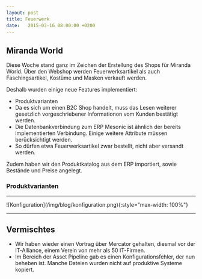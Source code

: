 ```yaml
---
layout: post
title: Feuerwerk
date:   2015-03-16 08:00:00 +0200
---
```


## Miranda World

Diese Woche stand ganz im Zeichen der Erstellung des Shops für Miranda
World. Über den Webshop werden Feuerwerksartikel als auch
Faschingsartikel, Kostüme und Masken verkauft werden.

Deshalb wurden einige neue Features implementiert:

-   Produktvarianten
-   Da es sich um einen B2C Shop handelt, muss das Lesen weiterer
    gesetzlich vorgeschriebener Informationon vom Kunden
    bestätigt werden.
-   Die Datenbankverbindung zum ERP Mesonic ist ähnlich der bereits
    implementierten Verbindung. Einige weitere Attribute müssen
    berücksichtigt werden.
-   So dürfen etwa Feuerwerksartikel zwar bestellt, nicht aber
    versandt werden.

Zudem haben wir den Produktkatalog aus dem ERP importiert, sowie
Bestände und Preise angelegt.

### Produktvarianten

<hr/>
![Konfiguration](/img/blog/konfiguration.png){:style="max-width: 100%"}
<hr/>

Vermischtes
-----------

-   Wir haben wieder einen Vortrag über Mercator gehalten, diesmal vor
    der IT-Alliance, einem Verein von mehr als 50 IT-Firmen.
-   Im Bereich der Asset Pipeline gab es einen Konfigurationsfehler, der
    nun beheben ist. Manche Dateien wurden nicht auf produktive Systeme
    kopiert.